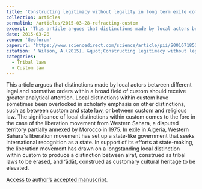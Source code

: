```yaml
---
title: 'Constructing legitimacy without legality in long term exile comparing Western Sahara and Tibet'
collection: articles
permalink: /articles/2015-03-28-refracting-custom
excerpt: 'This article argues that distinctions made by local actors between different legal and normative orders within a broad field of custom should receive greater analytical attention.'
date: 2015-03-28
venue: 'Geoforum'
paperurl: 'https://www.sciencedirect.com/science/article/pii/S0016718514002425'
citation: ' Wilson, A.(2015). &quot;Constructing legitimacy without legality in long term exile comparing Western Sahara and Tibet.&quot; <i>Geoforum. 66, pp. 203-214.</i>.'
categories:
  - Tribal laws
  - Custom law
---
```


This article argues that distinctions made by local actors between different legal and normative orders within a broad field of custom should receive greater analytical attention. Local distinctions within custom have sometimes been overlooked in scholarly emphasis on other distinctions, such as between custom and state law, or between custom and religious law. The significance of local distinctions within custom comes to the fore in the case of the liberation movement from Western Sahara, a disputed territory partially annexed by Morocco in 1975. In exile in Algeria, Western Sahara's liberation movement has set up a state-like government that seeks international recognition as a state. In support of its efforts at state-making, the liberation movement has drawn on a longstanding local distinction within custom to produce a distinction between a‘rāf, construed as tribal laws to be erased, and ‘ādāt, construed as customary cultural heritage to be elevated.

[Access to author’s accepted manuscript.](https://sro.sussex.ac.uk/id/eprint/70240/1/Wilson%20Refracting%20custom%20author%20accepted%20manuscript.pdf)